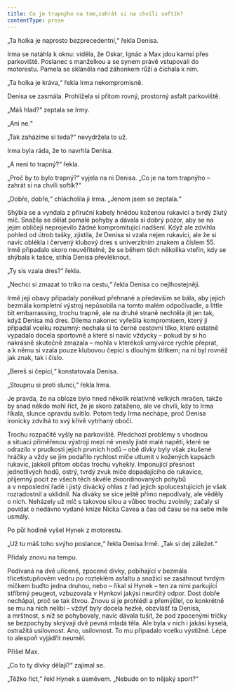 ```yaml
---
title: Co je trapnýho na tom,zahrát si na chvíli softík?
contentType: prose
---
```


„Ta holka je naprosto bezprecedentní,“ řekla Denisa.

Irma se natáhla k oknu: viděla, že Oskar, Ignác a Max jdou kamsi přes parkoviště. Poslanec s manželkou a se synem právě vstupovali do motorestu. Pamela se skláněla nad záhonkem růží a čichala k nim.

„Ta holka je kráva,“ řekla Irma nekompromisně.

Denisa se zasmála. Prohlížela si přitom rovný, prostorný asfalt parkoviště.

„Máš hlad?“ zeptala se Irmy.

„Ani ne.“

„Tak zaházíme si teda?“ nevydržela to už.

Irma byla ráda, že to navrhla Denisa.

„A neni to trapný?“ řekla.

„Proč by to bylo trapný?“ vyjela na ni Denisa. „Co je na tom trapnýho – zahrát si na chvíli softík?“

„Dobře, dobře,“ chlácholila ji Irma. „Jenom jsem se zeptala.“

Shýbla se a vyndala z příruční kabely hnědou koženou rukavici a tvrdý žlutý míč. Snažila se dělat pomalé pohyby a dávala si dobrý pozor, aby se na jejím obličeji neprojevilo žádné kompromitující nadšení. Když ale zdvihla pohled od útrob tašky, zjistila, že Denisa si vzala nejen rukavici, ale že si navíc oblékla i červený klubový dres s univerzitním znakem a číslem 55. Irmě připadalo skoro neuvěřitelné, že se během těch několika vteřin, kdy se shýbala k tašce, stihla Denisa převléknout.

„Ty sis vzala dres?“ řekla.

„Nechci si zmazat to triko na cestu,“ řekla Denisa co nejlhostejněji.

Irmě její obavy připadaly poněkud přehnané a především se bála, aby jejich bezmála kompletní výstroj nepůsobila na tomto malém odpočívadle, a little bit embarrassing, trochu trapně, ale na druhé straně nechtěla jít jen tak, když Denisa má dres. Dilema nakonec vyřešila kompromisem, který jí připadal vcelku rozumný: nechala si to černé cestovní tílko, které ostatně vypadalo docela sportovně a které si navíc vždycky – pokud by si ho nakrásně skutečně zmazala – mohla v kterékoli umývárce rychle přeprat, a k němu si vzala pouze klubovou čepici s dlouhým štítkem; na ní byl rovněž jak znak, tak i číslo.

„Bereš si čepici,“ konstatovala Denisa.

„Stoupnu si proti slunci,“ řekla Irma.

Je pravda, že na obloze bylo hned několik relativně velkých mračen, takže by snad někdo mohl říct, že je skoro zataženo, ale ve chvíli, kdy to Irma říkala, slunce opravdu svítilo. Potom tedy Irma nechápe, proč Denisa ironicky zdvihá to svý křivě vytrhaný obočí.

Trochu rozpačitě vyšly na parkoviště. Předchozí problémy s vhodnou a situaci přiměřenou výstrojí mezi ně vnesly jisté malé napětí, které se odrazilo v prudkosti jejich prvních hodů – obě dívky byly však zkušené hráčky a vždy se jim podařilo rychlost míče utlumit v kožených kapsách rukavic, jakkoli přitom občas trochu vyhekly. Imponující přesnost jednotlivých hodů, ostrý, tvrdý zvuk míče dopadajícího do rukavice, příjemný pocit ze všech těch skvěle zkoordinovaných pohybů a v neposlední řadě i jistý divácký ohlas z řad jejich spolucestujících je však rozradostnil a uklidnil. Na diváky se sice ještě přímo nepodívaly, ale věděly o nich. Neházely už míč s takovou silou a vůbec trochu zvolnily; začaly si povídat o nedávno vydané knize Nicka Cavea a čas od času se na sebe mile usmály.

Po půl hodině vyšel Hynek z motorestu.

„Už tu máš toho svýho poslance,“ řekla Denisa Irmě. „Tak si dej záležet.“

Přidaly znovu na tempu.

Podívaná na dvě uřícené, zpocené dívky, pobíhající v bezmála třicetistupňovém vedru po rozteklém asfaltu a snažící se zasáhnout tvrdým míčkem buďto jedna druhou, nebo – říkal si Hynek – ten za nimi parkující stříbrný peugeot, vzbuzovala v Hynkovi jakýsi neurčitý odpor. Dost dobře nechápal, proč se tak štvou. Znovu si je prohlédl a přemýšlel, co konkrétně se mu na nich nelíbí – vždyť byly docela hezké, obzvlášť ta Denisa, a mrštnost, s níž se pohybovaly, navíc dávala tušit, že pod zpocenými tričky se bezpochyby skrývají dvě pevná mladá těla. Ale byla v nich i jakási kyselá, ostražitá usilovnost. Ano, usilovnost. To mu připadalo vcelku výstižné. Lépe to alespoň vyjádřit neuměl.

Přišel Max.

„Co to ty dívky dělají?“ zajímal se.

„Těžko říct,“ řekl Hynek s úsměvem. „Nebude on to nějaký sport?“
